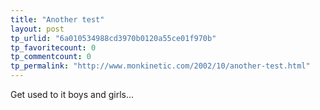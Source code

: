```yaml
---
title: "Another test"
layout: post
tp_urlid: "6a010534988cd3970b0120a55ce01f970b"
tp_favoritecount: 0
tp_commentcount: 0
tp_permalink: "http://www.monkinetic.com/2002/10/another-test.html"
---
```

Get used to it boys and girls...
